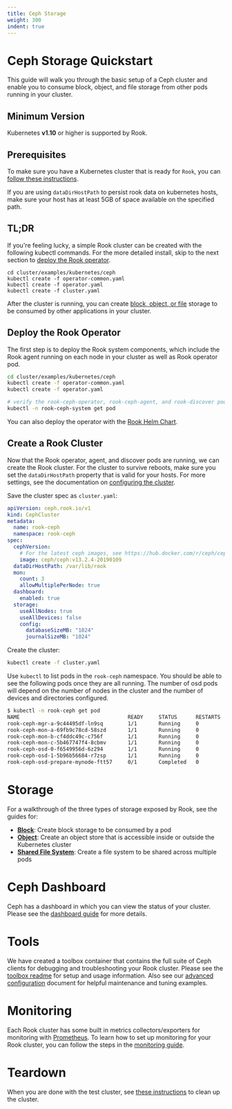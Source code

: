 ```yaml
---
title: Ceph Storage
weight: 300
indent: true
---
```


# Ceph Storage Quickstart

This guide will walk you through the basic setup of a Ceph cluster and enable you to consume block, object, and file storage
from other pods running in your cluster.

## Minimum Version

Kubernetes **v1.10** or higher is supported by Rook.

## Prerequisites

To make sure you have a Kubernetes cluster that is ready for `Rook`, you can [follow these instructions](k8s-pre-reqs.md).

If you are using `dataDirHostPath` to persist rook data on kubernetes hosts, make sure your host has at least 5GB of space available on the specified path.

## TL;DR

If you're feeling lucky, a simple Rook cluster can be created with the following kubectl commands. For the more detailed install, skip to the next section to [deploy the Rook operator](#deploy-the-rook-operator).
```
cd cluster/examples/kubernetes/ceph
kubectl create -f operator-common.yaml
kubectl create -f operator.yaml
kubectl create -f cluster.yaml
```

After the cluster is running, you can create [block, object, or file](#storage) storage to be consumed by other applications in your cluster.

## Deploy the Rook Operator

The first step is to deploy the Rook system components, which include the Rook agent running on each node in your cluster as well as Rook operator pod.

```bash
cd cluster/examples/kubernetes/ceph
kubectl create -f operator-common.yaml
kubectl create -f operator.yaml

# verify the rook-ceph-operator, rook-ceph-agent, and rook-discover pods are in the `Running` state before proceeding
kubectl -n rook-ceph-system get pod
```

You can also deploy the operator with the [Rook Helm Chart](helm-operator.md).

## Create a Rook Cluster

Now that the Rook operator, agent, and discover pods are running, we can create the Rook cluster. For the cluster to survive reboots,
make sure you set the `dataDirHostPath` property that is valid for your hosts. For more settings, see the documentation on [configuring the cluster](ceph-cluster-crd.md).


Save the cluster spec as `cluster.yaml`:

```yaml
apiVersion: ceph.rook.io/v1
kind: CephCluster
metadata:
  name: rook-ceph
  namespace: rook-ceph
spec:
  cephVersion:
    # For the latest ceph images, see https://hub.docker.com/r/ceph/ceph/tags
    image: ceph/ceph:v13.2.4-20190109
  dataDirHostPath: /var/lib/rook
  mon:
    count: 3
    allowMultiplePerNode: true
  dashboard:
    enabled: true
  storage:
    useAllNodes: true
    useAllDevices: false
    config:
      databaseSizeMB: "1024"
      journalSizeMB: "1024"
```

Create the cluster:

```bash
kubectl create -f cluster.yaml
```

Use `kubectl` to list pods in the `rook-ceph` namespace. You should be able to see the following pods once they are all running.
The number of osd pods will depend on the number of nodes in the cluster and the number of devices and directories configured.

```bash
$ kubectl -n rook-ceph get pod
NAME                                   READY     STATUS      RESTARTS   AGE
rook-ceph-mgr-a-9c44495df-ln9sq        1/1       Running     0          1m
rook-ceph-mon-a-69fb9c78cd-58szd       1/1       Running     0          2m
rook-ceph-mon-b-cf4ddc49c-c756f        1/1       Running     0          2m
rook-ceph-mon-c-5b467747f4-8cbmv       1/1       Running     0          2m
rook-ceph-osd-0-f6549956d-6z294        1/1       Running     0          1m
rook-ceph-osd-1-5b96b56684-r7zsp       1/1       Running     0          1m
rook-ceph-osd-prepare-mynode-ftt57     0/1       Completed   0          1m
```

# Storage

For a walkthrough of the three types of storage exposed by Rook, see the guides for:
- **[Block](ceph-block.md)**: Create block storage to be consumed by a pod
- **[Object](ceph-object.md)**: Create an object store that is accessible inside or outside the Kubernetes cluster
- **[Shared File System](ceph-filesystem.md)**: Create a file system to be shared across multiple pods

# Ceph Dashboard

Ceph has a dashboard in which you can view the status of your cluster. Please see the [dashboard guide](ceph-dashboard.md) for more details.

# Tools

We have created a toolbox container that contains the full suite of Ceph clients for debugging and troubleshooting your Rook cluster.  Please see the [toolbox readme](ceph-toolbox.md) for setup and usage information. Also see our [advanced configuration](advanced-configuration.md) document for helpful maintenance and tuning examples.

# Monitoring

Each Rook cluster has some built in metrics collectors/exporters for monitoring with [Prometheus](https://prometheus.io/).
To learn how to set up monitoring for your Rook cluster, you can follow the steps in the [monitoring guide](./ceph-monitoring.md).

# Teardown

When you are done with the test cluster, see [these instructions](ceph-teardown.md) to clean up the cluster.
